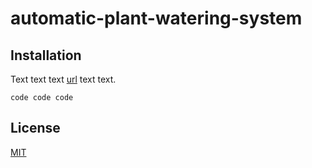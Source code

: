 # automatic-plant-watering-system
## Installation
Text text text [url](https://github.com/christoschronopoulos/automatic-plant-watering-system/edit/master/README.md) text text.

```
code code code
```

## License
[MIT](https://choosealicense.com/licenses/mit/)
